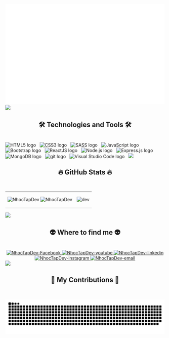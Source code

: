 <!-- NhocTapDev -->
<div>
  <img src="svg/earth.svg" width="1200" alt="NhocTapDev" />
</div>

<img src="https://user-images.githubusercontent.com/73097560/115834477-dbab4500-a447-11eb-908a-139a6edaec5c.gif">

<h2 align="center">🛠 Technologies and Tools 🛠</h2>
<br>
<!-- https://simpleicons.org/ -->
<!-- <span><img src="https://img.shields.io/badge/Tailwind%20CSS-282C34?logo=tailwind-css&logoColor=38B2AC" alt="TailwindCSS logo" title="TailwindCSS" height="25" /></span>
&nbsp; -->
<span><img src="https://img.shields.io/badge/HTML5-282C34?logo=html5&logoColor=E34F26" alt="HTML5 logo" title="HTML5" height="25" /></span>
&nbsp;
<span><img src="https://img.shields.io/badge/CSS3-282C34?logo=css3&logoColor=1572B6" alt="CSS3 logo" title="CSS3" height="25" /></span>
&nbsp;
<span><img src="https://img.shields.io/badge/Sass-282C34?logo=sass&logoColor=CC6699" alt="SASS logo" title="SASS" height="25" /></span>
&nbsp;
<span><img src="https://img.shields.io/badge/JavaScript-282C34?logo=javascript&logoColor=F7DF1E" alt="JavaScript logo" title="JavaScript" height="25" /></span>
&nbsp;
<span><img src="https://img.shields.io/badge/Bootstrap-282C34?logo=bootstrap&logoColor=7952B3" alt="Bootstrap logo" title="Bootstrap" height="25" /></span>
&nbsp;
<span><img src="https://img.shields.io/badge/ReactJS-282C34?logo=react&logoColor=61DAFB" alt="ReactJS logo" title="ReactJS" height="25" /></span>
&nbsp;
<span><img src="https://img.shields.io/badge/Node.js-282C34?logo=node.js&logoColor=00F200" alt="Node.js logo" title="Node.js" height="25" /></span>
&nbsp;
<span><img src="https://img.shields.io/badge/Express-282C34?logo=express&logoColor=FFFFFF" alt="Express.js logo" title="Express.js" height="25" /></span>
&nbsp;
<span><img src="https://img.shields.io/badge/MongoDB-282C34?logo=mongodb&logoColor=47A248" alt="MongoDB logo" title="MongoDB" height="25" /></span>
&nbsp;
<span><img src="https://img.shields.io/badge/git-282C34?logo=git&logoColor=F05032" alt="git logo" title="git" height="25" /></span>
&nbsp;
<span><img src="https://img.shields.io/badge/VS%20Code-282C34?logo=visual-studio-code&logoColor=007ACC" alt="Visual Studio Code logo" title="Visual Studio Code" height="25" /></span>
&nbsp;

<img src="https://user-images.githubusercontent.com/73097560/115834477-dbab4500-a447-11eb-908a-139a6edaec5c.gif">

<h2 align="center">🔥 GitHub Stats 🔥</h2>
<!-- https://github.com/anuraghazra/github-readme-stats -->
<br>
<div align=center>
  <table style="width:100%;">
    <tr>
      <td>
        <img src="https://github-readme-stats.vercel.app/api/top-langs/?username=NhocTapDev&bg_color=FFFFFF00&text_color=179fa3&layout=compact&hide=CSS&langs_count=10&custom_title=Top%20ngôn%20ngữ%20được%20dùng" alt="NhocTapDev" width="100%"/>
        <img src="https://github-readme-stats.vercel.app/api?username=NhocTapDev&bg_color=FFFFFF00&text_color=179fa3&show_icons=true&count_private=true&include_all_commits=true&custom_title=Hoạt%20động%20trên%20Github" alt="NhocTapDev" width="100%"/>
      </td>
      <td>
        <p align="center"> 
          <img src="https://media.giphy.com/media/2IudUHdI075HL02Pkk/giphy.gif?cid=790b7611sv3lw2rx1rnfqwg1soaxkljp91op0jg6beo20kch&ep=v1_gifs_search&rid=giphy.gif&ct=g" alt="dev" width="100%"/>
              <!--- https://cdn.dribbble.com/users/1059583/screenshots/4171367/coding-freak.gif --->
        </p>
      </td>
    </tr>
  </table>
</div>

<img src="https://user-images.githubusercontent.com/73097560/115834477-dbab4500-a447-11eb-908a-139a6edaec5c.gif">

<h2 align="center">👽 Where to find me 👽</h2>
<br>
<!-- https://icons8.com -->
<div align="center">
  <a href="https://facebook.com/ntddatj03" target="_blank">
    <img src="https://img.icons8.com/bubbles/100/000000/facebook-new.png" alt="NhocTapDev-Facebook" />
  </a>
  <a href="" target="_blank">
    <img src="https://img.icons8.com/bubbles/100/000000/youtube-squared.png" alt="NhocTapDev-youtube" />
  </a>
  <a href="" target="_blank">
    <img src="https://img.icons8.com/bubbles/100/000000/linkedin.png" alt="NhocTapDev-linkedin" />
  </a>
  <a href="" target="_blank">
    <img src="https://img.icons8.com/bubbles/100/000000/instagram.png" alt="NhocTapDev-instagram" />
  </a>
  <a href="" target="_top">
    <img src="https://img.icons8.com/bubbles/100/000000/apple-mail.png" alt="NhocTapDev-email" />
  </a>
</div>

<img src="https://user-images.githubusercontent.com/73097560/115834477-dbab4500-a447-11eb-908a-139a6edaec5c.gif">

<h2 align="center">🐍 My Contributions 🐍</h2>
<br>

![snake gif](https://github.com/NhocTapDev/NhocTapDev/blob/output/github-contribution-grid-snake.svg)

<!---
NhocTapDev/NhocTapDev is a ✨ special ✨ repository because its `README.md` (this file) appears on your GitHub profile.
You can click the Preview link to take a look at your changes.
--->
